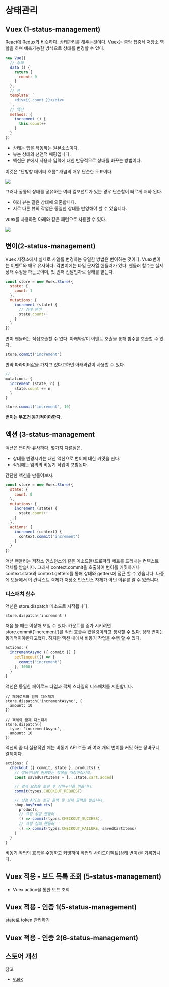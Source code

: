 # 상태관리

## Vuex (1-status-management)
React에 Redux와 비슷하다. 상태관리를 해주는것이다. Vuex는 중앙 집중식 저장소 역할을 하며 예측가능한 방식으로 상태를 변경할 수 있다.


```javascript
new Vue({
  // 상태
  data () {
    return {
      count: 0
    }
  },
  // 뷰
  template: `
    <div>{{ count }}</div>
  `,
  // 액션
  methods: {
    increment () {
      this.count++
    }
  }
})
```
* 상태는 앱을 작동하는 원본소스이다.
* 뷰는 상태의 선언적 매핑입니다.
* 액션은 뷰에서 사용자 입력에 대한 반응적으로 상태를 바꾸는 방법이다.

이것은 "단방향 데이터 흐름" 개념의 매우 단순한 도표이다.

![](https://vuex.vuejs.org/flow.png)

그러나 공통의 상태를 공유하는 여러 컴포넌트가 있는 경우 단순함이 빠르게 저하 된다.

* 여러 뷰는 같은 상태에 의존합니다.
* 서로 다른 뷰의 작업은 동일한 상태를 반영해야 할 수 있습니다.


vuex를 사용하면 아래와 같은 패턴으로 사용할 수 있다.

![](https://vuex.vuejs.org/vuex.png)



## 변이(2-status-management)
Vuex 저장소에서 실제로 사앹를 변경하는 유일한 방법은 변이하는 것이다. Vuex변이는 이벤트와 매우 유사하다. 각변이에는 타입 문자열 핸들러가 있다. 핸들러 함수는 실제 상태 수정을 하는곳이며, 첫 번째 전달인자로 상태를 받는다.

```javascript
const store = new Vuex.Store({
  state: {
    count: 1
  },
  mutations: {
    increment (state) {
      // 상태 변이
      state.count++
    }
  }
})
```
변이 핸들러는 직접호출할 수 없다. 아래와같이 이벤트 호출을 통해 함수를 호출할 수 있다.

```javascript
store.commit('increment')
```

만약 파라미터값을 가지고 있다고하면 아래와같이 사용할 수 있다.

```javascript
// ...
mutations: {
  increment (state, n) {
    state.count += n
  }
}

store.commit('increment', 10)
```

**변이는 무조건 동기적이야한다.**

## 액션 (3-status-management

액션은 변이와 유사하다. 몇가지 다른점은,
* 상태를 변경시키는 대신 액션으로 변이에 대한 커밋을 한다.
* 작업에는 임의의 비동기 작업이 포함된다.


간단한 액션을 만들어보자.

```javascript
const store = new Vuex.Store({
  state: {
    count: 0
  },
  mutations: {
    increment (state) {
      state.count++
    }
  },
  actions: {
    increment (context) {
      context.commit('increment')
    }
  }
})
```

액션 핸들러는 저장소 인스턴스의 같은 메소드들/프로퍼티 세트를 드러내는 컨텍스트 객체를 받습니다. 그래서 context.commit을 호출하여 변이를 커밋하거나 context.state와 context.getters를 통해 상태와 getters에 접근 할 수 있습니다. 나중에 모듈에서 이 컨텍스트 객체가 저장소 인스턴스 자체가 아닌 이유를 알 수 있습니다.

### 디스패치 함수

액션은 store.dispatch 메소드로 시작됩니다.
```javscript
store.dispatch('increment')
```

처음 볼 때는 이상해 보일 수 있다. 카운트를 증가 시키려면 store.commit('increment')를 직접 호출수 있을것이라고 생각할 수 있다. 상태 변이는 동기적이야한다고했다. 하지만 액션 내에서 비동기 작업을 수행 할 수 있다.

```javascript
actions: {
  incrementAsync ({ commit }) {
    setTimeout(() => {
      commit('increment')
    }, 1000)
  }
}
```

액션은 동일한 페이로드 타입과 객체 스타일의 디스패치를 지원합니다.
```
// 페이로드와 함께 디스패치
store.dispatch('incrementAsync', {
  amount: 10
})

// 객체와 함께 디스패치
store.dispatch({
  type: 'incrementAsync',
  amount: 10
})
```


액션의 좀 더 실용적인 예는 비동기 API 호출 과 여러 개의 변이를 커밋 하는 장바구니 결제이다.

```javascript
actions: {
  checkout ({ commit, state }, products) {
    // 장바구니에 현재있는 항목을 저장하십시오.
    const savedCartItems = [...state.cart.added]

    // 결제 요청을 보낸 후 장바구니를 비웁니다.
    commit(types.CHECKOUT_REQUEST)

    // 상점 API는 성공 콜백 및 실패 콜백을 받습니다.
    shop.buyProducts(
      products,
      // 요청 성공 핸들러
      () => commit(types.CHECKOUT_SUCCESS),
      // 요청 실패 핸들러
      () => commit(types.CHECKOUT_FAILURE, savedCartItems)
    )
  }
}

```

비동기 작업의 흐름을 수행하고 커밋하여 작업의 사이드이펙트(상태 변이)을 기록합니다.



## Vuex 적용 - 보드 목록 조회 (5-status-management)
* Vuex action을 통한 보드 조회

## Vuex 적용 - 인증 1(5-status-management)

state로 token 관리하기

## Vuex 적용 - 인증 2(6-status-management)

## 스토어 개선

참고
* [vuex](https://vuex.vuejs.org/kr/)